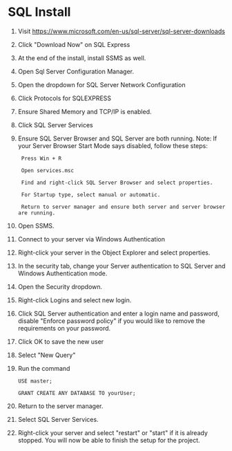 # SQL Install
1. Visit https://www.microsoft.com/en-us/sql-server/sql-server-downloads
2. Click "Download Now" on SQL Express
3. At the end of the install, install SSMS as well.
4. Open Sql Server Configuration Manager.
5. Open the dropdown for SQL Server Network Configuration
6. Click Protocols for SQLEXPRESS
7. Ensure Shared Memory and TCP/IP is enabled.
8. Click SQL Server Services
9. Ensure SQL Server Browser and SQL Server are both running.
Note: If your Server Browser Start Mode says disabled, follow these steps:

        Press Win + R

        Open services.msc
  
        Find and right-click SQL Server Browser and select properties.
  
        For Startup type, select manual or automatic.
  
        Return to server manager and ensure both server and server browser are running.
  
  
  
  
12. Open SSMS.
13. Connect to your server via Windows Authentication
14. Right-click your server in the Object Explorer and select properties.
15. In the security tab, change your Server authentication to SQL Server and Windows Authentication mode.
16. Open the Security dropdown.
17. Right-click Logins and select new login.
18. Click SQL Server authentication and enter a login name and password, disable "Enforce password policy" if you would like to remove the requirements on your password.
19. Click OK to save the new user
20. Select "New Query"
21. Run the command

        USE master;

        GRANT CREATE ANY DATABASE TO yourUser;
  
22. Return to the server manager.
23. Select SQL Server Services.
24. Right-click your server and select "restart" or "start" if it is already stopped.
You will now be able to finish the setup for the project.

